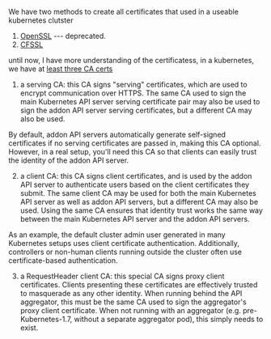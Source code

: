 We have two methods to create all certificates that used in a useable kubernetes clutster
1. [OpenSSL](./OpenSSL) --- deprecated.
2. [CFSSL](./CFSSl)


until now, I have more understanding of the certificatess, in a kubernetes, we have at [least three CA certs](https://github.com/kubernetes-incubator/apiserver-builder/blob/master/docs/concepts/auth.md#certificates-overview)

1. a serving CA: this CA signs "serving" certificates, which are used to encrypt communication over HTTPS. The same CA used to sign the main Kubernetes API server serving certificate pair may also be used to sign the addon API server serving certificates, but a different CA may also be used.

By default, addon API servers automatically generate self-signed certificates if no serving certificates are passed in, making this CA optional. However, in a real setup, you'll need this CA so that clients can easily trust the identity of the addon API server.

2. a client CA: this CA signs client certificates, and is used by the addon API server to authenticate users based on the client certificates they submit. The same client CA may be used for both the main Kubernetes API server as well as addon API servers, but a different CA may also be used. Using the same CA ensures that identity trust works the same way between the main Kubernetes API server and the addon API servers.

As an example, the default cluster admin user generated in many Kubernetes setups uses client certificate authentication. Additionally, controllers or non-human clients running outside the cluster often use certificate-based authentication.

3. a RequestHeader client CA: this special CA signs proxy client certificates. Clients presenting these certificates are effectively trusted to masquerade as any other identity. When running behind the API aggregator, this must be the same CA used to sign the aggregator's proxy client certificate. When not running with an aggregator (e.g. pre-Kubernetes-1.7, without a separate aggregator pod), this simply needs to exist.